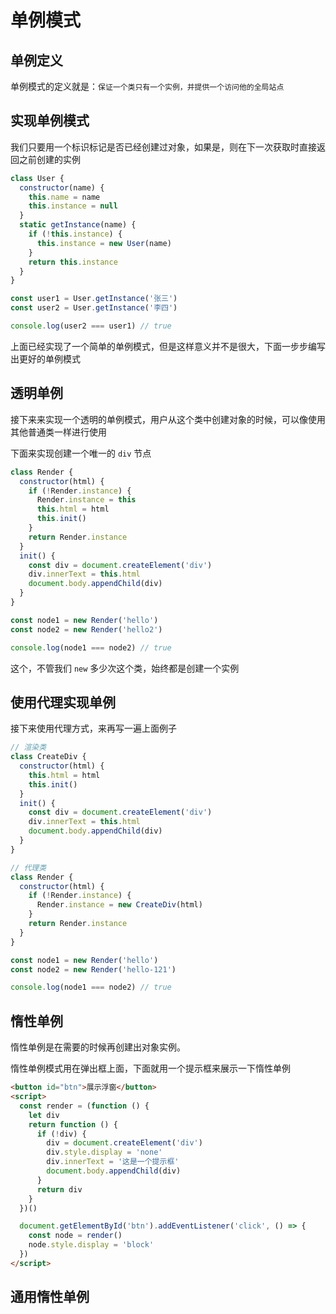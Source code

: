 # 单例模式

## 单例定义

单例模式的定义就是：`保证一个类只有一个实例，并提供一个访问他的全局站点`

## 实现单例模式

我们只要用一个标识标记是否已经创建过对象，如果是，则在下一次获取时直接返回之前创建的实例

```js
class User {
  constructor(name) {
    this.name = name
    this.instance = null
  }
  static getInstance(name) {
    if (!this.instance) {
      this.instance = new User(name)
    }
    return this.instance
  }
}

const user1 = User.getInstance('张三')
const user2 = User.getInstance('李四')

console.log(user2 === user1) // true
```

上面已经实现了一个简单的单例模式，但是这样意义并不是很大，下面一步步编写出更好的单例模式

## 透明单例

接下来来实现一个透明的单例模式，用户从这个类中创建对象的时候，可以像使用其他普通类一样进行使用

下面来实现创建一个唯一的 `div` 节点

```js
class Render {
  constructor(html) {
    if (!Render.instance) {
      Render.instance = this
      this.html = html
      this.init()
    }
    return Render.instance
  }
  init() {
    const div = document.createElement('div')
    div.innerText = this.html
    document.body.appendChild(div)
  }
}

const node1 = new Render('hello')
const node2 = new Render('hello2')

console.log(node1 === node2) // true
```

这个，不管我们 `new` 多少次这个类，始终都是创建一个实例

## 使用代理实现单例

接下来使用代理方式，来再写一遍上面例子

```js
// 渲染类
class CreateDiv {
  constructor(html) {
    this.html = html
    this.init()
  }
  init() {
    const div = document.createElement('div')
    div.innerText = this.html
    document.body.appendChild(div)
  }
}

// 代理类
class Render {
  constructor(html) {
    if (!Render.instance) {
      Render.instance = new CreateDiv(html)
    }
    return Render.instance
  }
}

const node1 = new Render('hello')
const node2 = new Render('hello-121')

console.log(node1 === node2) // true
```

## 惰性单例

惰性单例是在需要的时候再创建出对象实例。

惰性单例模式用在弹出框上面，下面就用一个提示框来展示一下惰性单例

```html
<button id="btn">展示浮窗</button>
<script>
  const render = (function () {
    let div
    return function () {
      if (!div) {
        div = document.createElement('div')
        div.style.display = 'none'
        div.innerText = '这是一个提示框'
        document.body.appendChild(div)
      }
      return div
    }
  })()

  document.getElementById('btn').addEventListener('click', () => {
    const node = render()
    node.style.display = 'block'
  })
</script>
```

## 通用惰性单例
